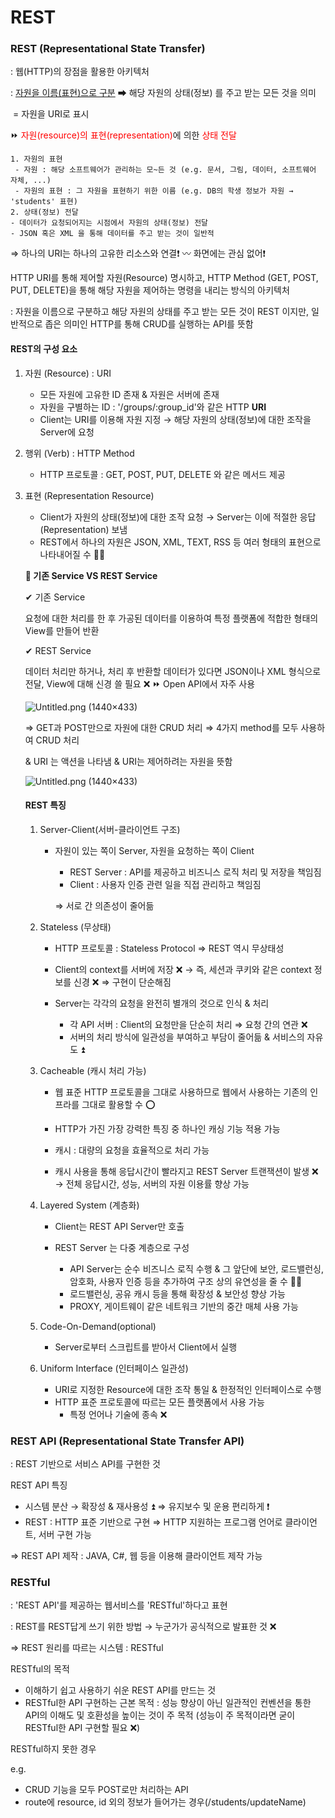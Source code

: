 # REST 

### REST (Representational State Transfer)

: 웹(HTTP)의 장점을 활용한 아키텍처 

: <u>자원을 이름(표현)으로 구분</u> ➡ 해당 자원의 상태(정보) 를 주고 받는 모든 것을 의미

​        = 자원을 URI로 표시



⏩ <span style="color:red">자원(resource)의 표현(representation)</span>에 의한 <span style="color:red">상태 전달</span>

 	1. 자원의 표현
 	 - 자원 : 해당 소프트웨어가 관리하는 모~든 것 (e.g. 문서, 그림, 데이터, 소프트웨어 자체, ...)
 	 - 자원의 표현 : 그 자원을 표현하기 위한 이름 (e.g. DB의 학생 정보가 자원 → 'students' 표현)
 	2. 상태(정보) 전달
 	- 데이터가 요청되어지는 시점에서 자원의 상태(정보) 전달
 	- JSON 혹은 XML 을 통해 데이터를 주고 받는 것이 일반적

⇒ 하나의 URI는 하나의 고유한 리소스와 연결❗ 〰 화면에는 관심 없어❗

HTTP URI를 통해 제어할 자원(Resource) 명시하고, HTTP Method (GET, POST, PUT, DELETE)을 통해 해당 자원을 제어하는 명령을 내리는 방식의 아키텍처

: 자원을 이름으로 구분하고 해당 자원의 상태를 주고 받는 모든 것이 REST 이지만, 일반적으로 좁은 의미인 HTTP를 통해 CRUD를 실행하는 API를 뜻함

#### REST의 구성 요소

1. 자원 (Resource) : URI

   - 모든 자원에 고유한 ID 존재 & 자원은 서버에 존재
   - 자원을 구별하는 ID : '/groups/:group_id'와 같은 HTTP **URI**
   - Client는 URI를 이용해 자원 지정 → 해당 자원의 상태(정보)에 대한 조작을 Server에 요청

2. 행위 (Verb) : HTTP Method

   - HTTP 프로토콜 : GET, POST, PUT, DELETE 와 같은 메서드 제공

3. 표현 (Representation Resource)

   - Client가 자원의 상태(정보)에 대한 조작 요청 → Server는 이에 적절한 응답 (Representation) 보냄
   - REST에서 하나의 자원은 JSON, XML, TEXT, RSS 등 여러 형태의 표현으로 나타내어질 수 🙆‍♀️

   

   🤔<B> 기존 Service VS REST Service </B>

   ✔ 기존 Service

   요청에 대한 처리를 한 후 가공된 데이터를 이용하여 특정 플랫폼에 적합한 형태의 View를 만들어 반환

   ✔ REST Service

   데이터 처리만 하거나, 처리 후 반환할 데이터가 있다면 JSON이나 XML 형식으로 전달, View에 대해 신경 쓸 필요 ❌  ⏩ Open API에서 자주 사용

   

   ![Untitled.png (1440×433)](https://s3.us-west-2.amazonaws.com/secure.notion-static.com/de65ab6c-15f9-4739-955b-8180df8d2a02/Untitled.png?X-Amz-Algorithm=AWS4-HMAC-SHA256&X-Amz-Credential=AKIAT73L2G45O3KS52Y5%2F20210719%2Fus-west-2%2Fs3%2Faws4_request&X-Amz-Date=20210719T150915Z&X-Amz-Expires=86400&X-Amz-Signature=0a18b864593e2226c8819f8bcc22b253579944d9886652ce2f18cd47b065a7d1&X-Amz-SignedHeaders=host&response-content-disposition=filename%20%3D%22Untitled.png%22)

   ⇒ GET과 POST만으로 자원에 대한 CRUD 처리		⇒ 4가지 method를 모두 사용하여 CRUD 처리 

    & URI 는 액션을 나타냄             									& URI는 제어하려는 자원을 뜻함

   

   ![Untitled.png (1440×433)](https://s3.us-west-2.amazonaws.com/secure.notion-static.com/d47c314d-48fd-44af-8c5f-2efb3c7b4476/Untitled.png?X-Amz-Algorithm=AWS4-HMAC-SHA256&X-Amz-Credential=AKIAT73L2G45O3KS52Y5%2F20210719%2Fus-west-2%2Fs3%2Faws4_request&X-Amz-Date=20210719T150950Z&X-Amz-Expires=86400&X-Amz-Signature=2817f61537846bb00e651760042a3a4c900fd53360a81c8ee0fd16bf8d7ee545&X-Amz-SignedHeaders=host&response-content-disposition=filename%20%3D%22Untitled.png%22)                             

   

   

   

   #### REST 특징

   1. Server-Client(서버-클라이언트 구조)
   
      - 자원이 있는 쪽이 Server, 자원을 요청하는 쪽이 Client
   
        - REST Server : API를 제공하고 비즈니스 로직 처리 및 저장을 책임짐
        - Client : 사용자 인증 관련 일을 직접 관리하고 책임짐

        ⇒ 서로 간 의존성이 줄어듦

   2. Stateless (무상태)

      - HTTP 프로토콜 : Stateless Protocol ⇒ REST 역시 무상태성
   
      - Client의 context를 서버에 저장 ❌ → 즉, 세션과 쿠키와 같은 context 정보를 신경 ❌ ⇒ 구현이 단순해짐

      - Server는 각각의 요청을 완전히 별개의 것으로 인식 & 처리
        - 각 API 서버 : Client의 요청만을 단순히 처리 ⇒ 요청 간의 연관 ❌
        - 서버의 처리 방식에 일관성을 부여하고 부담이 줄어듦 & 서비스의 자유도 ⏫

   3. Cacheable (캐시 처리 가능)

      - 웹 표준 HTTP 프로토콜을 그대로 사용하므로 웹에서 사용하는 기존의 인프라를 그대로 활용할 수 ⭕

      - HTTP가 가진 가장 강력한 특징 중 하나인 캐싱 기능 적용 가능

      - 캐시 : 대량의 요청을 효율적으로 처리 가능

      - 캐시 사용을 통해 응답시간이 빨라지고 REST Server 트랜잭션이 발생 ❌ → 전체 응답시간, 성능, 서버의 자원 이용률 향상 가능

   4. Layered System (계층화)
   
      - Client는 REST API Server만 호출
   
      - REST Server 는 다중 계층으로 구성
        - API Server는 순수 비즈니스 로직 수행 & 그 앞단에 보안, 로드밸런싱, 암호화, 사용자 인증 등을 추가하여 구조 상의 유연성을 줄 수 🙆‍♀️
        - 로드밸런싱, 공유 캐시 등을 통해 확장성 & 보안성 향상 가능
        - PROXY, 게이트웨이 같은 네트워크 기반의 중간 매체 사용 가능
   
   5. Code-On-Demand(optional)
      - Server로부터 스크립트를 받아서 Client에서 실행
   
   6. Uniform Interface (인터페이스 일관성)
      - URI로 지정한 Resource에 대한 조작 통일 & 한정적인 인터페이스로 수행
      - HTTP 표준 프로토콜에 따르는 모든 플랫폼에서 사용 가능
        - 특정 언어나 기술에 종속 ❌



### REST API (Representational State Transfer API)

: REST 기반으로 서비스 API를 구현한 것

REST API 특징

- 시스템 분산 → 확장성 & 재사용성 ⏫ ⇒ 유지보수 및 운용 편리하게 ❗
- REST : HTTP 표준 기반으로 구현 ⇒ HTTP 지원하는 프로그램 언어로 클라이언트, 서버 구현 가능

⇒ REST API 제작 : JAVA, C#, 웹 등을 이용해 클라이언트 제작 가능



### RESTful

: 'REST API'를 제공하는 웹서비스를 'RESTful'하다고 표현

: REST를 REST답게 쓰기 위한 방법 → 누군가가 공식적으로 발표한 것 ❌

⇒ REST 원리를 따르는 시스템 : RESTful

RESTful의 목적

- 이해하기 쉽고 사용하기 쉬운 REST API를 만드는 것
- RESTful한 API 구현하는 근본 목적 : 성능 향상이 아닌 일관적인 컨벤션을 통한 API의 이해도 및 호환성을 높이는 것이 주 목적 (성능이 주 목적이라면 굳이 RESTful한 API 구현할 필요 ❌)

RESTful하지 못한 경우

e.g.

- CRUD 기능을 모두 POST로만 처리하는 API
- route에 resource, id 외의 정보가 들어가는 경우(/students/updateName)